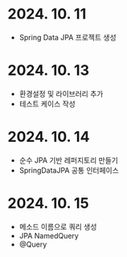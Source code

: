 # 2024. 10. 11
- Spring Data JPA 프로젝트 생성

# 2024. 10. 13
- 환경설정 및 라이브러리 추가
- 테스트 케이스 작성

# 2024. 10. 14
- 순수 JPA 기반 레퍼지토리 만들기
- SpringDataJPA 공통 인터페이스

# 2024. 10. 15
- 메소드 이름으로 쿼리 생성
- JPA NamedQuery
- @Query
